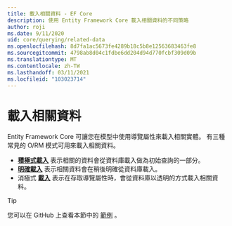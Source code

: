 ```yaml
---
title: 載入相關資料 - EF Core
description: 使用 Entity Framework Core 載入相關資料的不同策略
author: roji
ms.date: 9/11/2020
uid: core/querying/related-data
ms.openlocfilehash: 8d7fa1ac5673fe4289b18c5b8e12563683463fe8
ms.sourcegitcommit: 4798ab8d04c1fdbe6dd204d94d770fcbf309d09b
ms.translationtype: MT
ms.contentlocale: zh-TW
ms.lasthandoff: 03/11/2021
ms.locfileid: "103023714"
---
```

# <a name="loading-related-data"></a>載入相關資料

Entity Framework Core 可讓您在模型中使用導覽屬性來載入相關實體。 有三種常見的 O/RM 模式可用來載入相關資料。

* **[積極式載入](xref:core/querying/related-data/eager)** 表示相關的資料會從資料庫載入做為初始查詢的一部分。
* **[明確載入](xref:core/querying/related-data/explicit)** 表示相關資料會在稍後明確從資料庫載入。
* 消極式 **[載入](xref:core/querying/related-data/lazy)** 表示在存取導覽屬性時，會從資料庫以透明的方式載入相關資料。

> [!TIP]
> 您可以在 GitHub 上查看本節中的 [範例](https://github.com/dotnet/EntityFramework.Docs/tree/main/samples/core/Querying/RelatedData) 。
